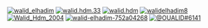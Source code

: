 <p><a href="https://twitter.com/walid_elhadim" target="_blank"><img
    src="https://img.shields.io/badge/|-walid_elhadim-blue?logo=twitter&style=for-the-badge"
    alt="walid_elhadim" /></a>
<a href="https://www.facebook.com/walid.hdm.33" target="_blank"><img
            src="https://img.shields.io/badge/|-walid.hdm.33-blue?logo=facebook&style=for-the-badge"
            alt="walid.hdm.33" /></a>
<a href="https://www.instagram.com/walid.hdm/" target="_blank"><img
            src="https://img.shields.io/badge/|-walid.hdm-blue?logo=instagram&style=for-the-badge"
            alt="walid.hdm" /></a>
<a href="mailto:walidelhadim8@gmail.com"><img 
            src="https://img.shields.io/badge/|-walidelhadim8-blue?logo=gmail&style=for-the-badge"
            alt="walidelhadim8" /></a>
<a href=https://t.me/Walid_Hdm_2004 target="_blank"><img
            src="https://img.shields.io/badge/|-Walid_Hdm_2004-blue?logo=telegram&style=for-the-badge"
            alt="Walid_Hdm_2004" /></a>
<a href="https://www.linkedin.com/in/walid-elhadim-752a04268" target="_blank"><img
            src="https://img.shields.io/badge/|-walid-elhadim-752a04268-blue?logo=linkedin&style=for-the-badge"
            alt="walid-elhadim-752a04268" /></a>
<a href="https://discord.com/channels/@OUALID#6141" target="_blank"><img
            src="https://img.shields.io/badge/|-@OUALID#6141-blue?logo=discord&style=for-the-badge"
            alt="@OUALID#6141" /></a>

